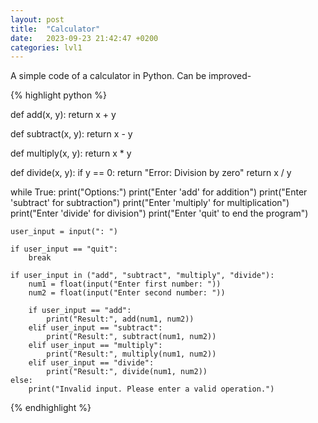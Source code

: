 ```yaml
---
layout: post
title:  "Calculator"
date:   2023-09-23 21:42:47 +0200
categories: lvl1
---
```


A simple code of a calculator in Python. Can be improved- 
<br>

{% highlight python %}


def add(x, y):
    return x + y

def subtract(x, y):
    return x - y

def multiply(x, y):
    return x * y

def divide(x, y):
    if y == 0:
        return "Error: Division by zero"
    return x / y

while True:
    print("Options:")
    print("Enter 'add' for addition")
    print("Enter 'subtract' for subtraction")
    print("Enter 'multiply' for multiplication")
    print("Enter 'divide' for division")
    print("Enter 'quit' to end the program")
    
    user_input = input(": ")
    
    if user_input == "quit":
        break
    
    if user_input in ("add", "subtract", "multiply", "divide"):
        num1 = float(input("Enter first number: "))
        num2 = float(input("Enter second number: "))
        
        if user_input == "add":
            print("Result:", add(num1, num2))
        elif user_input == "subtract":
            print("Result:", subtract(num1, num2))
        elif user_input == "multiply":
            print("Result:", multiply(num1, num2))
        elif user_input == "divide":
            print("Result:", divide(num1, num2))
    else:
        print("Invalid input. Please enter a valid operation.")


{% endhighlight %}
